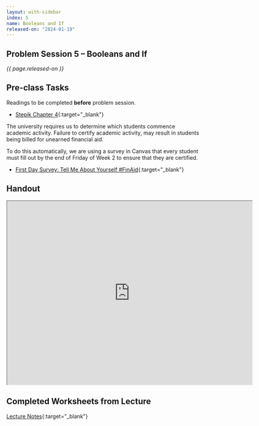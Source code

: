```yaml
---
layout: with-sidebar
index: 5
name: Booleans and If
released-on: "2024-01-19"
---
```


## Problem Session 5 – Booleans and If

_{{ page.released-on }}_

## Pre-class Tasks

Readings to be completed **before** problem session.

- [Stepik Chapter 4](https://stepik.org/lesson/568133/step/1?unit=562510){:target="_blank"}

The university requires us to determine which students commence academic activity. Failure to certify academic activity, may result in students being billed for unearned financial aid.

To do this automatically, we are using a survey in Canvas that every student must fill out by the end of Friday of Week 2
to ensure that they are certified.
- [First Day Survey: Tell Me About Yourself #FinAid](https://canvas.ucsd.edu/courses/52204/quizzes/160216){:target="_blank"} 

## Handout

<iframe src="https://drive.google.com/file/d/17LiBgY_EWXQSLyGzA9Xxf69JoHW4lZcE/preview" width="640" height="480" allow="autoplay"></iframe>

## Completed Worksheets from Lecture

[Lecture Notes](https://drive.google.com/drive/folders/1wa5ntbA2hE8ImsmZM5_bHzQ5QgeH5V7s?usp=sharing){:target="_blank"}
